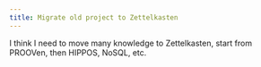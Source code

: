 ```yaml
---
title: Migrate old project to Zettelkasten
---
```


I think I need to move many knowledge to Zettelkasten, start from PROOVen, then HIPPOS, NoSQL, etc.